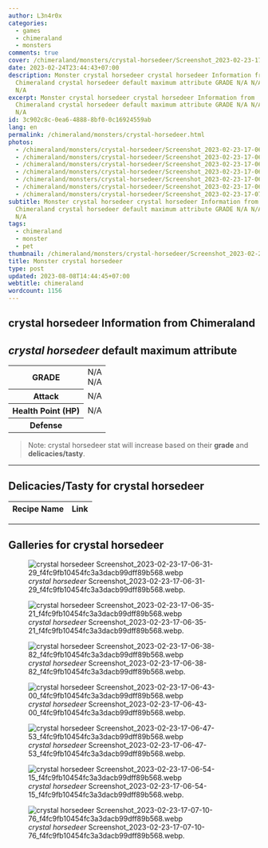 ```yaml
---
author: L3n4r0x
categories:
  - games
  - chimeraland
  - monsters
comments: true
cover: /chimeraland/monsters/crystal-horsedeer/Screenshot_2023-02-23-17-06-31-29_f4fc9fb10454fc3a3dacb99dff89b568.webp
date: 2023-02-24T23:44:43+07:00
description: Monster crystal horsedeer crystal horsedeer Information from
  Chimeraland crystal horsedeer default maximum attribute GRADE N/A N/A Attack
  N/A
excerpt: Monster crystal horsedeer crystal horsedeer Information from
  Chimeraland crystal horsedeer default maximum attribute GRADE N/A N/A Attack
  N/A
id: 3c902c8c-0ea6-4888-8bf0-0c16924559ab
lang: en
permalink: /chimeraland/monsters/crystal-horsedeer.html
photos:
  - /chimeraland/monsters/crystal-horsedeer/Screenshot_2023-02-23-17-06-31-29_f4fc9fb10454fc3a3dacb99dff89b568.webp
  - /chimeraland/monsters/crystal-horsedeer/Screenshot_2023-02-23-17-06-35-21_f4fc9fb10454fc3a3dacb99dff89b568.webp
  - /chimeraland/monsters/crystal-horsedeer/Screenshot_2023-02-23-17-06-38-82_f4fc9fb10454fc3a3dacb99dff89b568.webp
  - /chimeraland/monsters/crystal-horsedeer/Screenshot_2023-02-23-17-06-43-00_f4fc9fb10454fc3a3dacb99dff89b568.webp
  - /chimeraland/monsters/crystal-horsedeer/Screenshot_2023-02-23-17-06-47-53_f4fc9fb10454fc3a3dacb99dff89b568.webp
  - /chimeraland/monsters/crystal-horsedeer/Screenshot_2023-02-23-17-06-54-15_f4fc9fb10454fc3a3dacb99dff89b568.webp
  - /chimeraland/monsters/crystal-horsedeer/Screenshot_2023-02-23-17-07-10-76_f4fc9fb10454fc3a3dacb99dff89b568.webp
subtitle: Monster crystal horsedeer crystal horsedeer Information from
  Chimeraland crystal horsedeer default maximum attribute GRADE N/A N/A Attack
  N/A
tags:
  - chimeraland
  - monster
  - pet
thumbnail: /chimeraland/monsters/crystal-horsedeer/Screenshot_2023-02-23-17-06-31-29_f4fc9fb10454fc3a3dacb99dff89b568.webp
title: Monster crystal horsedeer
type: post
updated: 2023-08-08T14:44:45+07:00
webtitle: chimeraland
wordcount: 1156
---
```


<link
  rel="stylesheet"
  href="https://rawcdn.githack.com/dimaslanjaka/Web-Manajemen/870a349/css/bootstrap-5-3-0-alpha3-wrapper.css"
/>
<section id="bootstrap-wrapper">
  <div data-bs-theme="dark">
    <h2>crystal horsedeer Information from Chimeraland</h2>
    <h2 id="attribute"><i>crystal horsedeer</i> default maximum attribute</h2>
    <div class="row">
      <div class="col mb-2">
        <div class="card">
          <div class="card-body">
            <table>
              <tr>
                <th>GRADE</th>
                <td>N/A <br />N/A</td>
              </tr>
              <tr>
                <th>Attack</th>
                <td>N/A</td>
              </tr>
              <tr>
                <th>Health Point (HP)</th>
                <td>N/A</td>
              </tr>
              <tr>
                <th>Defense</th>
                <td></td>
              </tr>
            </table>
          </div>
        </div>
      </div>
    </div>
    <blockquote class="bd-callout bd-callout-warning">
      Note: crystal horsedeer stat will increase based on their <b>grade</b> and
      <b>delicacies/tasty</b>.
    </blockquote>
    <hr />
    <h2 id="delicacies">Delicacies/Tasty for crystal horsedeer</h2>
    <div class="card">
      <div class="card-body">
        <div class="table-responsive">
          <table class="table table-striped">
            <thead>
              <tr>
                <th>Recipe Name</th>
                <th>Link</th>
              </tr>
            </thead>
            <tbody></tbody>
          </table>
        </div>
      </div>
    </div>
    <hr />
    <div id="gallery">
      <h2>Galleries for crystal horsedeer</h2>
      <div class="row">
        <div class="col-lg-6 col-12">
          <figure>
            <img
              src="https://www.webmanajemen.com/chimeraland/monsters/crystal-horsedeer/Screenshot_2023-02-23-17-06-31-29_f4fc9fb10454fc3a3dacb99dff89b568.webp"
              alt="crystal horsedeer Screenshot_2023-02-23-17-06-31-29_f4fc9fb10454fc3a3dacb99dff89b568.webp"
            />
            <figcaption style="word-wrap: break-word">
              <i>crystal horsedeer</i>
              Screenshot_2023-02-23-17-06-31-29_f4fc9fb10454fc3a3dacb99dff89b568.webp.
            </figcaption>
          </figure>
        </div>
        <div class="col-lg-6 col-12">
          <figure>
            <img
              src="https://www.webmanajemen.com/chimeraland/monsters/crystal-horsedeer/Screenshot_2023-02-23-17-06-35-21_f4fc9fb10454fc3a3dacb99dff89b568.webp"
              alt="crystal horsedeer Screenshot_2023-02-23-17-06-35-21_f4fc9fb10454fc3a3dacb99dff89b568.webp"
            />
            <figcaption style="word-wrap: break-word">
              <i>crystal horsedeer</i>
              Screenshot_2023-02-23-17-06-35-21_f4fc9fb10454fc3a3dacb99dff89b568.webp.
            </figcaption>
          </figure>
        </div>
        <div class="col-lg-6 col-12">
          <figure>
            <img
              src="https://www.webmanajemen.com/chimeraland/monsters/crystal-horsedeer/Screenshot_2023-02-23-17-06-38-82_f4fc9fb10454fc3a3dacb99dff89b568.webp"
              alt="crystal horsedeer Screenshot_2023-02-23-17-06-38-82_f4fc9fb10454fc3a3dacb99dff89b568.webp"
            />
            <figcaption style="word-wrap: break-word">
              <i>crystal horsedeer</i>
              Screenshot_2023-02-23-17-06-38-82_f4fc9fb10454fc3a3dacb99dff89b568.webp.
            </figcaption>
          </figure>
        </div>
        <div class="col-lg-6 col-12">
          <figure>
            <img
              src="https://www.webmanajemen.com/chimeraland/monsters/crystal-horsedeer/Screenshot_2023-02-23-17-06-43-00_f4fc9fb10454fc3a3dacb99dff89b568.webp"
              alt="crystal horsedeer Screenshot_2023-02-23-17-06-43-00_f4fc9fb10454fc3a3dacb99dff89b568.webp"
            />
            <figcaption style="word-wrap: break-word">
              <i>crystal horsedeer</i>
              Screenshot_2023-02-23-17-06-43-00_f4fc9fb10454fc3a3dacb99dff89b568.webp.
            </figcaption>
          </figure>
        </div>
        <div class="col-lg-6 col-12">
          <figure>
            <img
              src="https://www.webmanajemen.com/chimeraland/monsters/crystal-horsedeer/Screenshot_2023-02-23-17-06-47-53_f4fc9fb10454fc3a3dacb99dff89b568.webp"
              alt="crystal horsedeer Screenshot_2023-02-23-17-06-47-53_f4fc9fb10454fc3a3dacb99dff89b568.webp"
            />
            <figcaption style="word-wrap: break-word">
              <i>crystal horsedeer</i>
              Screenshot_2023-02-23-17-06-47-53_f4fc9fb10454fc3a3dacb99dff89b568.webp.
            </figcaption>
          </figure>
        </div>
        <div class="col-lg-6 col-12">
          <figure>
            <img
              src="https://www.webmanajemen.com/chimeraland/monsters/crystal-horsedeer/Screenshot_2023-02-23-17-06-54-15_f4fc9fb10454fc3a3dacb99dff89b568.webp"
              alt="crystal horsedeer Screenshot_2023-02-23-17-06-54-15_f4fc9fb10454fc3a3dacb99dff89b568.webp"
            />
            <figcaption style="word-wrap: break-word">
              <i>crystal horsedeer</i>
              Screenshot_2023-02-23-17-06-54-15_f4fc9fb10454fc3a3dacb99dff89b568.webp.
            </figcaption>
          </figure>
        </div>
        <div class="col-lg-6 col-12">
          <figure>
            <img
              src="https://www.webmanajemen.com/chimeraland/monsters/crystal-horsedeer/Screenshot_2023-02-23-17-07-10-76_f4fc9fb10454fc3a3dacb99dff89b568.webp"
              alt="crystal horsedeer Screenshot_2023-02-23-17-07-10-76_f4fc9fb10454fc3a3dacb99dff89b568.webp"
            />
            <figcaption style="word-wrap: break-word">
              <i>crystal horsedeer</i>
              Screenshot_2023-02-23-17-07-10-76_f4fc9fb10454fc3a3dacb99dff89b568.webp.
            </figcaption>
          </figure>
        </div>
      </div>
    </div>
  </div>
</section>